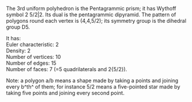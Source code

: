 The 3rd uniform polyhedron is the Pentagrammic prism; it has Wythoff
symbol 2 5/2|2. Its dual is the pentagrammic dipyramid. The pattern of
polygons round each vertex is (4,4,5/2); its symmetry group is the
dihedral group D5.

It has:\
 Euler characteristic: 2\
 Density: 2\
 Number of vertices: 10\
 Number of edges: 15\
 Number of faces: 7 (=5 quadrilaterals and 2{5/2}).

Note: a polygon a/b means a shape made by taking a points and joining
every b^th^ of them; for instance 5/2 means a five-pointed star made by
taking five points and joining every second point.
